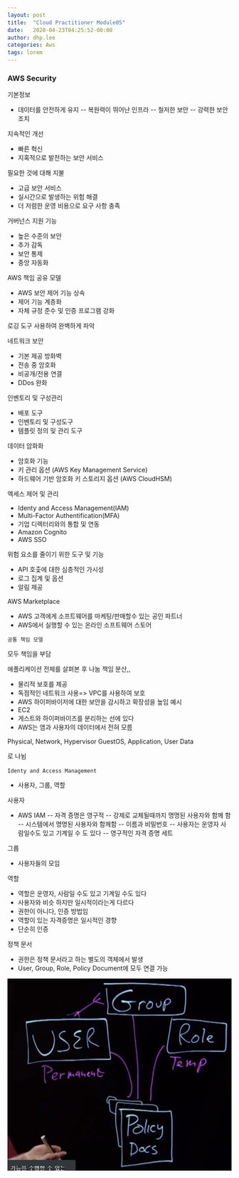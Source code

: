 ```yaml
---
layout: post
title:  "Cloud Practitioner Module05"
date:   2020-04-23T04:25:52-00:00
author: dhp.lee
categories: Aws
tags: lorem
---
```


### AWS Security

기본정보
- 데이터를 안전하게 유지
-- 복원력이 뛰어난 인프라
-- 철저한 보안
-- 강력한 보안 조치

지속적인 개선
- 빠른 혁신
- 지혹적으로 발전하는 보안 서비스

필요한 것에 대해 지불
- 고급 보안 서비스
- 실시간으로 발생하는 위험 해결
- 더 저렴한 운영 비용으로 요구 사항 충족

거버넌스 지원 기능
- 높은 수준의 보안
- 추가 감독
- 보안 통제
- 중앙 자동화

AWS 책임 공유 모델
- AWS 보안 제어 기능 상속
- 제어 기능 계층화
- 자체 규정 준수 및 인증 프로그램 강화

로깅 도구 사용하여 완벽하게 파악

네트워크 보안
- 기본 제공 방화벽
- 전송 중 암호화
- 비공개/전용 연결
- DDos 완화

인벤토리 및 구성관리
- 배포 도구
- 인벤토리 및 구성도구
- 템플릿 정의 및 관리 도구

데이터 암화화
- 암호화 기능
- 키 관리 옵션 (AWS Key Management Service)
- 하드웨어 기반 암호화 키 스토리지 옵션 (AWS CloudHSM)

엑세스 제어 및 관리
- Identy and Access Management(IAM)
- Multi-Factor Authentification(MFA)
- 기업 디렉터리와의 통합 및 연동
- Amazon Cognito
- AWS SSO

위험 요소를 줄이기 위한 도구 및 기능
- API 호춫에 대한 심층적인 가시성
- 로그 집계 및 옵션
- 알림 제공

AWS Marketplace
- AWS 고객에게 소프트웨어를 마케팅/판매할수 있는 공인 파트너
- AWS에서 실행할 수 있는 온라인 소프트웨어 스토어


`공통 책임 모델`

모두 책임을 부담

애플리케이션 전체를 살펴본 후 나눔
책임 분산,,

- 물리적 보호를 제공
- 독점적인  네트워크 사용=> VPC를 사용하여 보호
- AWS 하이퍼바이저에 대한 보안을 감시하고 확장성을 높임
예시
- EC2
- 게스트와 하이퍼바이즈를 분리하는 선에 있다
- AWS는 앰과 사용자의 데이터에서 전혀 모름

Physical, Network, Hypervisor
GuestOS, Application, User Data

로 나뉨

`Identy and Access Management`

- 사용자, 그룹, 역할

사용자
- AWS IAM 
-- 자격 증명은 영구적
-- 강제로 교체될때까지 명명된 사용자와 함께 함
-- 시스템에서 명명된 사용자와 함께함
-- 이름과 비밀번호
-- 사용자는 운영자 사람일수도 있고 기계일 수 도 있다
-- 영구적인 자격 증명 세트

그룹
- 사용자들의 모임

역할
- 역할은 운영자, 사람일 수도 있고 기계일 수도 있다 
- 사용자와 비슷 하지만 일시적이라는게 다르다
- 권한이 아니다, 인증 방법임
- 역할이 있는 자격증명은 일시적인 경향
- 단순히 인증

정책 문서
- 권한은 정책 문서라고 하는 별도의 객체에서 발생
- User, Group, Role, Policy Document에 모두 연결 가능

<a href="/assets/cloud_practitioner/cloud_practitioner_iam.png" data-lightbox="falcon9-small" data-title="Check out the Falcon 9 from SpaceX">
  <img src="/assets/cloud_practitioner/cloud_practitioner_iam.png" title="cloud_practitioner">
</a>